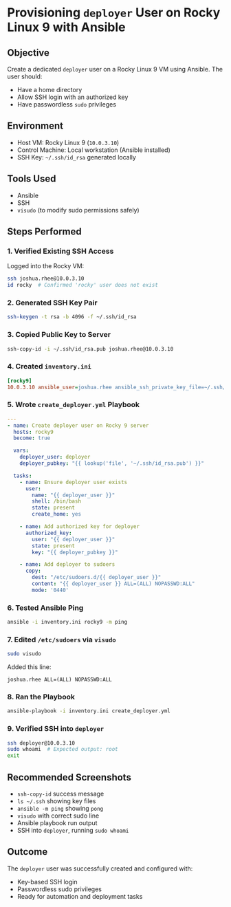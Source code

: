 # Provisioning `deployer` User on Rocky Linux 9 with Ansible

## Objective

Create a dedicated `deployer` user on a Rocky Linux 9 VM using Ansible. The user should:
- Have a home directory  
- Allow SSH login with an authorized key  
- Have passwordless `sudo` privileges

## Environment

- Host VM: Rocky Linux 9 (`10.0.3.10`)  
- Control Machine: Local workstation (Ansible installed)  
- SSH Key: `~/.ssh/id_rsa` generated locally

## Tools Used

- Ansible  
- SSH  
- `visudo` (to modify sudo permissions safely)

## Steps Performed

### 1. Verified Existing SSH Access

Logged into the Rocky VM:
```bash
ssh joshua.rhee@10.0.3.10
id rocky  # Confirmed 'rocky' user does not exist
```

### 2. Generated SSH Key Pair
```bash
ssh-keygen -t rsa -b 4096 -f ~/.ssh/id_rsa
```

### 3. Copied Public Key to Server
```bash
ssh-copy-id -i ~/.ssh/id_rsa.pub joshua.rhee@10.0.3.10
```

### 4. Created `inventory.ini`
```ini
[rocky9]
10.0.3.10 ansible_user=joshua.rhee ansible_ssh_private_key_file=~/.ssh/id_rsa ansible_become=true ansible_become_method=sudo
```

### 5. Wrote `create_deployer.yml` Playbook
```yaml
---
- name: Create deployer user on Rocky 9 server
  hosts: rocky9
  become: true

  vars:
    deployer_user: deployer
    deployer_pubkey: "{{ lookup('file', '~/.ssh/id_rsa.pub') }}"

  tasks:
    - name: Ensure deployer user exists
      user:
        name: "{{ deployer_user }}"
        shell: /bin/bash
        state: present
        create_home: yes

    - name: Add authorized key for deployer
      authorized_key:
        user: "{{ deployer_user }}"
        state: present
        key: "{{ deployer_pubkey }}"

    - name: Add deployer to sudoers
      copy:
        dest: "/etc/sudoers.d/{{ deployer_user }}"
        content: "{{ deployer_user }} ALL=(ALL) NOPASSWD:ALL"
        mode: '0440'
```

### 6. Tested Ansible Ping
```bash
ansible -i inventory.ini rocky9 -m ping
```

### 7. Edited `/etc/sudoers` via `visudo`
```bash
sudo visudo
```
Added this line:
```
joshua.rhee ALL=(ALL) NOPASSWD:ALL
```

### 8. Ran the Playbook
```bash
ansible-playbook -i inventory.ini create_deployer.yml
```

### 9. Verified SSH into `deployer`
```bash
ssh deployer@10.0.3.10
sudo whoami  # Expected output: root
exit
```

## Recommended Screenshots

- `ssh-copy-id` success message  
- `ls ~/.ssh` showing key files  
- `ansible -m ping` showing `pong`  
- `visudo` with correct sudo line  
- Ansible playbook run output  
- SSH into `deployer`, running `sudo whoami`

## Outcome

The `deployer` user was successfully created and configured with:
- Key-based SSH login  
- Passwordless sudo privileges  
- Ready for automation and deployment tasks
